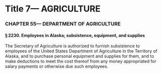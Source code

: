 
# Title 7— AGRICULTURE
### CHAPTER 55— DEPARTMENT OF AGRICULTURE
#### § 2230. Employees in Alaska; subsistence, equipment, and supplies

The Secretary of Agriculture is authorized to furnish subsistence to employees of the United States Department of Agriculture in the Territory of Alaska, and to purchase personal equipment and supplies for them, and to make deductions to meet the cost thereof from any money appropriated for salary payments or otherwise due such employees.
